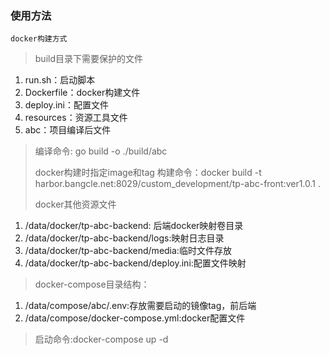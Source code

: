 ### 使用方法

`docker构建方式`

>build目录下需要保护的文件

1. run.sh：启动脚本
2. Dockerfile：docker构建文件
3. deploy.ini：配置文件
4. resources：资源工具文件
5. abc：项目编译后文件

> 编译命令: go build -o ./build/abc
> 
> docker构建时指定image和tag
> 构建命令：docker build -t harbor.bangcle.net:8029/custom_development/tp-abc-front:ver1.0.1 .
> 
> docker其他资源文件
> 
1. /data/docker/tp-abc-backend: 后端docker映射卷目录
2. /data/docker/tp-abc-backend/logs:映射日志目录
3. /data/docker/tp-abc-backend/media:临时文件存放
4. /data/docker/tp-abc-backend/deploy.ini:配置文件映射

> docker-compose目录结构：
1. /data/compose/abc/.env:存放需要启动的镜像tag，前后端
2. /data/compose/docker-compose.yml:docker配置文件

> 启动命令:docker-compose up -d